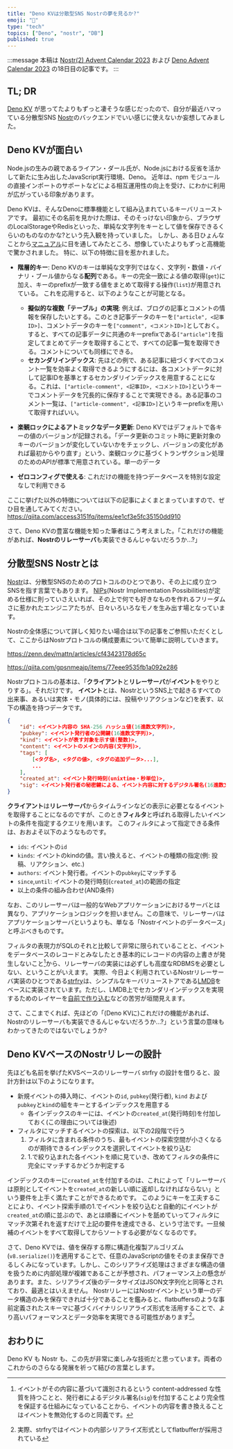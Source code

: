 ```yaml
---
title: "Deno KVは分散型SNS Nostrの夢を見るか?"
emoji: "🦕"
type: "tech"
topics: ["Deno", "nostr", "DB"]
published: true
---
```


:::message
本稿は [Nostr(2) Advent Calendar 2023](https://adventar.org/calendars/8880) および [Deno Advent Calendar 2023](https://qiita.com/advent-calendar/2023/deno) の18日目の記事です。
:::

## TL; DR
[Deno KV](https://deno.com/kv) が思ってたよりもずっと凄そうな感じだったので、自分が最近ハマっている分散型SNS [Nostr](https://nostr.com/)のバックエンドでいい感じに使えないか妄想してみました。

## Deno KVが面白い
Node.jsの生みの親であるライアン・ダール氏が、Node.jsにおける反省を活かして新たに生み出したJavaScript実行環境、Deno。
近年は、npm モジュールの直接インポートのサポートなどによる相互運用性の向上を受け、にわかに利用が広がっている印象があります。

Deno KVは、そんなDenoに標準機能として組み込まれているキーバリューストアです。
最初にその名前を見かけた際は、そのそっけない印象から、ブラウザのLocalStorageやRedisといった、単純な文字列をキーとして値を保存できるくらいのものなのかな?という先入観を持っていました。
しかし、ある日ひょんなことから[マニュアル](https://docs.deno.com/kv/manual)に目を通してみたところ、想像していたよりもずっと高機能で驚かされました。
特に、以下の特徴に目を惹かれました。

- **階層的キー**: Deno KVのキーは単純な文字列ではなく、文字列・数値・バイナリ・ブール値からなる**配列**である。キーの完全一致による値の取得(`get`)に加え、キーのprefixが一致する値をまとめて取得する操作(`list`)が用意されている。
これを応用すると、以下のようなことが可能となる。
    - **擬似的な複数「テーブル」の実現**: 例えば、ブログの記事とコメントの情報を保存したいとする。このとき記事データのキーを`["article", <記事ID>]`、コメントデータのキーを`["comment", <コメントID>]`としておく。すると、すべての記事データに共通のキーprefixである`["article"]`を指定してまとめてデータを取得することで、すべての記事一覧を取得できる。コメントについても同様にできる。
    - **セカンダリインデックス**: 先ほどの例で、ある記事に紐づくすべてのコメント一覧を効率よく取得できるようにするには、各コメントデータに対して記事IDを基準とするセカンダリインデックスを用意することになる。これは、`["article-comment", <記事ID>, <コメントID>]`というキーでコメントデータを冗長的に保存することで実現できる。ある記事のコメント一覧は、`["article-comment", <記事ID>]`というキーprefixを用いて取得すればいい。

- **楽観ロックによるアトミックなデータ更新**: Deno KVではデフォルトで各キーの値のバージョンが記録される。「データ更新のコミット時に更新対象のキーのバージョンが変化していないかをチェックし、バージョンの変化があれば最初からやり直す」という、楽観ロックに基づくトランザクション処理のためのAPIが標準で用意されている。単一のデータ

- **ゼロコンフィグで使える**: これだけの機能を持つデータベースを特別な設定なしで利用できる

ここに挙げた以外の特徴については以下の記事によくまとまっていますので、ぜひ目を通してみてください。
https://qiita.com/access3151fq/items/ee1cf3e5fc35150dd910

さて、Deno KVの豊富な機能を知った筆者はこう考えました。「これだけの機能があれば、**Nostrのリレーサーバ**も実装できるんじゃないだろうか…?」


## 分散型SNS Nostrとは
[Nostr](https://nostr.com/)は、分散型SNSのためのプロトコルのひとつであり、その上に成り立つSNSを指す言葉でもあります。
[NIPs](https://github.com/nostr-protocol/nips)(Nostr Implementation Possibilities)が定める仕様に則っていさえいれば、その上で何でも好きなものを作れるフリーダムさに惹かれたエンジニアたちが、日々いろいろなモノを生み出す場となっています。

Nostrの全体感について詳しく知りたい場合は以下の記事をご参照いただくとして、ここからはNostrプロトコルの構成要素について簡単に説明していきます。

https://zenn.dev/mattn/articles/cf43423178d65c

https://qiita.com/gpsnmeajp/items/77eee9535fb1a092e286


Nostrプロトコルの基本は、「**クライアント**と**リレーサーバ**が**イベント**をやりとりする」。それだけです。
**イベント**とは、NostrというSNS上で起きるすべての出来事、あるいは実体・モノ(具体的には、投稿やリアクションなど)を表す、以下の構造を持つデータです。

```json
{
    "id": <イベント内容の SHA-256 ハッシュ値(16進数文字列)>,
    "pubkey": <イベント発行者の公開鍵(16進数文字列)>,
    "kind": <イベントが表す対象を示す値(整数)>,
    "content": <イベントのメインの内容(文字列)>,
    "tags": [
        [<タグ名>, <タグの値>, <タグの追加データ>...],
        ...
    ],
    "created_at": <イベント発行時刻(unixtime・秒単位)>,
    "sig": <イベント発行者の秘密鍵による、イベント内容に対するデジタル署名(16進数文字列)>,
}
```

**クライアント**は**リレーサーバ**からタイムラインなどの表示に必要となるイベントを取得することになるのですが、このとき**フィルタ**と呼ばれる取得したいイベントの条件を指定するクエリを用います。
このフィルタによって指定できる条件は、おおよそ以下のようなものです。

- `ids`: イベントの`id`
- `kinds`: イベントのkindの値。言い換えると、イベントの種類の指定(例: 投稿、リアクション、etc.)
- `authors`: イベント発行者。イベントの`pubkey`にマッチする
- `since`,`until`: イベントの発行時刻(`created_at`)の範囲の指定
- 以上の条件の組み合わせ(AND条件)

なお、このリレーサーバは一般的なWebアプリケーションにおけるサーバとは異なり、アプリケーションロジックを担いません。この意味で、リレーサーバはアプリケーションサーバというよりも、単なる「Nostrイベントのデータベース」と呼ぶべきものです。

フィルタの表現力がSQLのそれと比較して非常に限られていることと、イベントをデータベースのレコードとみなしたとき基本的にレコードの内容の上書きが発生しないこと[^no-overwrite]から、リレーサーバの実装には必ずしも高度なRDBMSを必要としない、ということがいえます。
実際、今日よく利用されているNostrリレーサーバ実装のひとつである[strfry](https://github.com/hoytech/strfry)は、シンプルなキーバリューストアである[LMDB](http://www.lmdb.tech/doc/index.html)をベースに実装されています。ただし、LMDB上でセカンダリインデックスを実現するためのレイヤーを[自前で作り込む](https://github.com/hoytech/rasgueadb)などの苦労が垣間見えます。

さて、ここまでくれば、先ほどの「(Deno KVに)これだけの機能があれば、Nostrのリレーサーバも実装できるんじゃないだろうか…?」という言葉の意味もわかってきたのではないでしょうか?

[^no-overwrite]: イベントがその内容に基づいて識別されるという content-addressed な性質を持つことと、発行者によるデジタル署名(`sig`)を付加することより完全性を保証する仕組みになっていることから、イベントの内容を書き換えることはイベントを無効化するのと同義です。

## Deno KVベースのNostrリレーの設計

先ほども名前を挙げたKVSベースのリレーサーバ strfry の設計を借りると、設計方針は以下のようになります。

- 新規イベントの挿入時に、イベントの`id`, `pubkey`(発行者), `kind` および `pubkey`と`kind`の組をキーとするインデックスを用意する
    - 各インデックスのキーには、イベントの`created_at`(発行時刻)を付加しておく(この理由については後述)
- フィルタにマッチするイベントの探索は、以下の2段階で行う
    1. フィルタに含まれる条件のうち、最もイベントの探索空間が小さくなるのが期待できるインデックスを選択してイベントを絞り込む
    2. 1.で絞り込まれた各イベントを順に見ていき、改めてフィルタの条件に完全にマッチするかどうか判定する

インデックスのキーに`created_at`を付加するのは、これによって「リレーサーバは原則としてイベントを`created_at`の新しい順に返却しなければならない」という要件を上手く満たすことができるためです。
このようにキーを工夫することにより、イベント探索手順の1.でイベントを絞り込むと自動的にイベントが`created_at`の順に並ぶので、あとは順番にイベントを舐めていってフィルタにマッチ次第それを返すだけで上記の要件を達成できる、という寸法です。一旦候補のイベントをすべて取得してからソートする必要がなくなるのです。

さて、Deno KVでは、値を保存する際に構造化複製アルゴリズム(`v8.serialize()`)を適用することで、任意のJavaScriptの値をそのまま保存できるしくみになっています。しかし、このシリアライズ処理はさまざまな構造の値を扱うために内部処理が複雑であることが予想され、パフォーマンス上の懸念があります。また、シリアライズ後のデータサイズはJSON文字列化と同等とされており、最適とはいえません。
NostrリレーにはNostrイベントという単一のデータ構造のみを保存できれば十分であることを鑑みると、flatbuffersのような事前定義されたスキーマに基づくバイナリシリアライズ形式を活用することで、より高いパフォーマンスとデータ効率を実現できる可能性があります[^strfry-flatbuffers]。

[^strfry-flatbuffers]: 実際、strfryではイベントの内部シリアライズ形式としてflatbufferが採用されている


## おわりに
Deno KV も Nostr も、この先が非常に楽しみな技術だと思っています。両者のこれからのさらなる発展を祈って結びの言葉とします。
